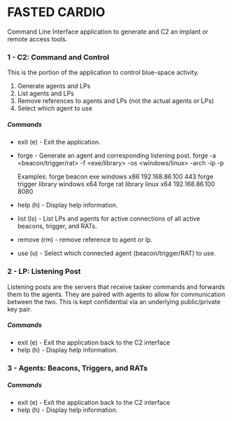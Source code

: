 # FASTED CARDIO
Command Line Interface application to generate and C2 an implant or remote access tools.

### 1 - C2: Command and Control
This is the portion of the application to control blue-space activity.
1) Generate agents and LPs
2) List agents and LPs
3) Remove references to agents and LPs (not the actual agents or LPs)
4) Select which agent to use

##### Commands
- exit (e) - Exit the application.
- forge - Generate an agent and corresponding listening post.
    forge -a <beacon/trigger/rat> -f <exe/library> -os <windows/linux> -arch <arch> -ip <ip> -p <port>

    Examples:
    forge beacon exe windows x86 192.168.86.100 443
    forge trigger library windows x64
    forge rat library linux x64 192.168.86.100 8080

- help (h) - Display help information.
- list (ls) - List LPs and agents for active connections of all active beacons, trigger, and RATs.
- remove (rm) - remove reference to agent or lp.
- use (u) - Select which connected agent (beacon/trigger/RAT) to use.

### 2 - LP: Listening Post
Listening posts are the servers that receive tasker commands and forwards them to the agents.  They are paired with agents to allow for communication between the two.
This is kept confidential via an underlying public/private key pair.

##### Commands
- exit (e) - Exit the application back to the C2 interface
- help (h) - Display help information.


### 3 - Agents: Beacons, Triggers, and RATs


##### Commands
- exit (e) - Exit the application back to the C2 interface
- help (h) - Display help information.
